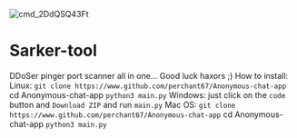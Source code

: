 ![cmd_2DdQSQ43Ft](https://user-images.githubusercontent.com/63096336/157035199-e470c8b5-904e-49e3-be27-e1358a7c0841.png)

# Sarker-tool
DDoSer pinger port scanner all in one... Good luck haxors ;)
How to install:
Linux:
`git clone https://www.github.com/perchant67/Anonymous-chat-app`
cd Anonymous-chat-app
`python3 main.py`
Windows:
just click on the `code` button and `Download ZIP`
and run `main.py`
Mac OS:
`git clone https://www.github.com/perchant67/Anonymous-chat-app`
cd Anonymous-chat-app
`python3 main.py`

